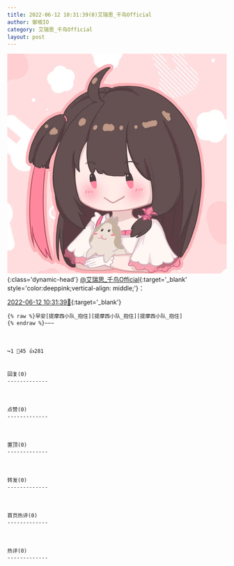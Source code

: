 ```yaml
---
title: 2022-06-12 10:31:39(0)艾瑞思_千鸟Official
author: 御坂IO
category: 艾瑞思_千鸟Official
layout: post
---
```


![img](/images/7e08840c56f251de28bdf766b647bd5fe9a5d50a.jpg){:class='dynamic-head'}
[@艾瑞思_千鸟Official](https://space.bilibili.com/1090010845/dynamic){:target='_blank' style='color:deeppink;vertical-align: middle;'}：

[2022-06-12 10:31:39🔗](https://t.bilibili.com/670713685103083560){:target='_blank'}

~~~
{% raw %}早安[提摩西小队_抱住][提摩西小队_抱住][提摩西小队_抱住]
{% endraw %}~~~



↪️1 💬45 👍281


回复(0)
-------------



点赞(0)
-------------



置顶(0)
-------------



转发(0)
-------------



首页热评(0)
-------------



热评(0)
-------------



